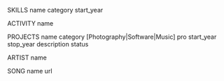 SKILLS
  name
  category
  start_year

ACTIVITY
  name

PROJECTS
  name
  category [Photography|Software|Music]
  pro
  start_year
  stop_year
  description
  status


ARTIST
  name

SONG
  name
  url

